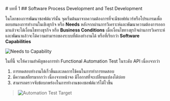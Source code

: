 <!DOCTYPE html>
<html>

<head>
  <meta charset="utf-8">
  <link rel="stylesheet" href="/style/styles.css" />
</head>
<body>
# บทที่ 1
## Software Process Development and Test Development

ในโลกของการพัฒนาซอฟต์แวร์นั้น จุดเริ่มต้นมาจากความต้องการที่จะมีซอฟท์แวร์หรือโปรแกรมเพื่อตอบสนองการทำงานในเชิงธุรกิจ หรือ **Needs** หลังจากผ่านการวิเคราะห์และพัฒนาความต้องการออกมาแล้วจะได้เงื่อนไขทางธุรกิจ หรือ **Business Conditions**  เมื่อเงื่อนไขทางธุรกิจผ่านการวิเคราะห์และพัฒนาแล้วจะได้ความสามารถของระบบที่ต้องทำงานได้ หรือที่เรียกว่า **Software Capabilities**

![Needs to Capability](/images/needs-to-cap.png)








ในที่นี้ จะให้ความสำคัญของการทำ Functional Automation Test ในระดับ API เนื่องจากว่า
1. การทดสอบทำงานได้เร็วขึ้นและลดการใช้คนในการทำการทดสอบ
2. มีความเสถียรมากกว่า เนื่องจากหน้าจอ มีโอกาสที่จะเปลี่ยนแปลงได้บ่อย
3. สามารถตรวจจับข้อบกพร่องในการทำงานของซอฟต์แวร์ได้ไวขึ้น

>![Automation Test Target](/images/automation-tests-target.png)
 


</body>
</html>